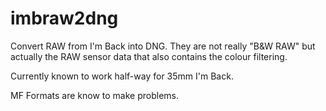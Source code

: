 # imbraw2dng
Convert RAW from I'm Back into DNG. They are not really "B&W RAW" but actually the RAW sensor data that also contains the colour filtering.

Currently known to work half-way for 35mm I'm Back.

MF Formats are know to make problems.

